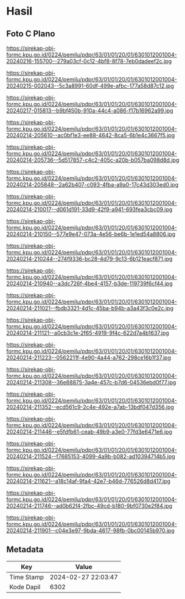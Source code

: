 # Hasil

## Foto C Plano

https://sirekap-obj-formc.kpu.go.id/0224/pemilu/pdpr/63/01/01/20/01/6301012001004-20240216-155700--279a03cf-0c12-4bf8-8f78-7eb0dadeef2c.jpg

https://sirekap-obj-formc.kpu.go.id/0224/pemilu/pdpr/63/01/01/20/01/6301012001004-20240215-002043--5c3a8991-60df-499e-afbc-177a58d87c12.jpg

https://sirekap-obj-formc.kpu.go.id/0224/pemilu/pdpr/63/01/01/20/01/6301012001004-20240217-015813--b9bf450b-910a-44c4-a086-f17b16962a99.jpg

https://sirekap-obj-formc.kpu.go.id/0224/pemilu/pdpr/63/01/01/20/01/6301012001004-20240214-205610--ac0bf1e3-ee88-4642-8ca5-6b1e4c3667f5.jpg

https://sirekap-obj-formc.kpu.go.id/0224/pemilu/pdpr/63/01/01/20/01/6301012001004-20240214-205736--5d517857-c4c2-405c-a20b-b057ba098d8d.jpg

https://sirekap-obj-formc.kpu.go.id/0224/pemilu/pdpr/63/01/01/20/01/6301012001004-20240214-205848--2a62b407-c093-4fba-a9a0-17c43d303ed0.jpg

https://sirekap-obj-formc.kpu.go.id/0224/pemilu/pdpr/63/01/01/20/01/6301012001004-20240214-210017--d061d191-33d9-42f9-a941-693fea3cbc09.jpg

https://sirekap-obj-formc.kpu.go.id/0224/pemilu/pdpr/63/01/01/20/01/6301012001004-20240214-210150--577e9e47-073a-4e56-be6b-1e1ed54a8806.jpg

https://sirekap-obj-formc.kpu.go.id/0224/pemilu/pdpr/63/01/01/20/01/6301012001004-20240214-210244--274f9336-bc28-4d79-9c13-6b121eacf871.jpg

https://sirekap-obj-formc.kpu.go.id/0224/pemilu/pdpr/63/01/01/20/01/6301012001004-20240214-210940--a3dc726f-4be4-4157-b3de-119739f6cf44.jpg

https://sirekap-obj-formc.kpu.go.id/0224/pemilu/pdpr/63/01/01/20/01/6301012001004-20240214-211021--fbdb3321-4d1c-45ba-b94b-a3a43f3c0e2c.jpg

https://sirekap-obj-formc.kpu.go.id/0224/pemilu/pdpr/63/01/01/20/01/6301012001004-20240214-211121--a0cb3c1e-2f65-4919-9f4c-622d7a4b1637.jpg

https://sirekap-obj-formc.kpu.go.id/0224/pemilu/pdpr/63/01/01/20/01/6301012001004-20240214-211223--0562211f-4e90-4a44-a762-298ce16b1f37.jpg

https://sirekap-obj-formc.kpu.go.id/0224/pemilu/pdpr/63/01/01/20/01/6301012001004-20240214-211308--36e88875-3a4e-457c-b7d6-04536ebd0f77.jpg

https://sirekap-obj-formc.kpu.go.id/0224/pemilu/pdpr/63/01/01/20/01/6301012001004-20240214-211352--ecd561c9-2c4e-492e-a7ab-13bdf047d356.jpg

https://sirekap-obj-formc.kpu.go.id/0224/pemilu/pdpr/63/01/01/20/01/6301012001004-20240214-211446--e5fdfb61-ceab-49b9-a3e0-77fd3e6471e6.jpg

https://sirekap-obj-formc.kpu.go.id/0224/pemilu/pdpr/63/01/01/20/01/6301012001004-20240214-211524--f7685153-4099-4a9b-b082-ad10394714b5.jpg

https://sirekap-obj-formc.kpu.go.id/0224/pemilu/pdpr/63/01/01/20/01/6301012001004-20240214-211621--a18c14af-9fa4-42e7-b46d-776526d8d417.jpg

https://sirekap-obj-formc.kpu.go.id/0224/pemilu/pdpr/63/01/01/20/01/6301012001004-20240214-211746--ad0b62f4-2fbc-49cd-b180-9bf0730e2f84.jpg

https://sirekap-obj-formc.kpu.go.id/0224/pemilu/pdpr/63/01/01/20/01/6301012001004-20240214-211901--c04e3e97-9bda-4617-98fb-0bc00145b970.jpg


## Metadata

| Key        | Value               |
| ---------- | ------------------- |
| Time Stamp | 2024-02-27 22:03:47 |
| Kode Dapil | 6302                |



